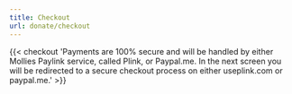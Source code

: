 ```yaml
---
title: Checkout
url: donate/checkout
---
```


{{< checkout 'Payments are 100% secure and will be handled by either Mollies Paylink service, called Plink, or Paypal.me. In the next screen you will be redirected to a secure
checkout process on either useplink.com or paypal.me.' >}}
